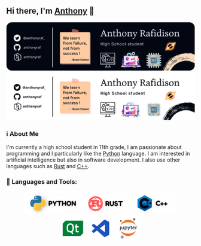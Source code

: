 ## Hi there, I'm [Anthony](https://github.com/anthonyraf) 👋
![cover-light-mode](./cover_top_dark.png#gh-light-mode-only)
![cover-dark-mode](./cover_top_light.png#gh-dark-mode-only)
### ℹ About Me 
I'm currently a high school student in 11th grade, I am passionate about programming and I particularly like the [Python](https://python.org) language. I am interested in artificial intelligence but also in software development. I also use other languages ​​such as [Rust](https://www.rust-lang.org/) and [C++](http://www.cplusplus.org/).
### 🧰 Languages and Tools:	

<div align='center'>

<img src='python_logo.png' href='https://python.org' height=60>
<img src='rust_logo.png' href='https://www.rust-lang.org' height=55>
<img src='cpp_logo.png' href='http://www.cplusplus.org/' height=60>

<!-- [![python](./python_logo.png)](https://python.org)
[![rust](./rust_logo.png)](https://www.rust-lang.org/)
[![c++](./cpp_logo.png)](http://www.cplusplus.org/)
</div> -->


<div align="center">
<img src="./qt_logo.png" height=70 href='https://qt.org'>
<img src="./vscode_logo.png" height=70 href='https://code.visualstudio.com/'>
<img src="./jupyter_logo.png" height=70 href='https://jupyter.org/'>



<!-- [![qt](./qt_logo.png)](https://qt.org)
[![vscode](./vscode_logo.png)](https://code.visualstudio.com/)
[![jupyter](./jupyter_logo.png)](https://jupyter.org/) -->


</div>




<!--
**anthonyraf/anthonyraf** is a ✨ _special_ ✨ repository because its `README.md` (this file) appears on your GitHub profile.

Here are some ideas to get you started:

- 🔭 I’m currently working on ...
- 🌱 I’m currently learning ...
- 👯 I’m looking to collaborate on ...
- 🤔 I’m looking for help with ...
- 💬 Ask me about ...
- 📫 How to reach me: ...
- 😄 Pronouns: ...
- ⚡ Fun fact: ...
-->
